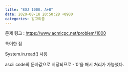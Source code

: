 ```yaml
---
title: "BOJ 1000. A+B"
date: 2020-08-18 20:50:28 +0900
categories: 알고리즘
---
```


문제 링크 : https://www.acmicpc.net/problem/1000

특이한 점

System.in.read() 사용

ascii code의 문자값으로 저장되므로 -'0'을 해서 처리가 가능했다.
